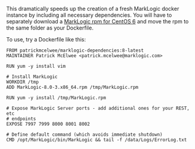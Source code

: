 This dramatically speeds up the creation of a fresh MarkLogic docker instance
by including all necessary dependencies. You will have to separately download
a [MarkLogic rpm for CentOS 6](https://developer.marklogic.com/products) and
move the rpm to the same folder as your Dockerfile.

To use, try a Dockerfile like this:

```
FROM patrickmcelwee/marklogic-dependencies:8-latest
MAINTAINER Patrick McElwee <patrick.mcelwee@marklogic.com>

RUN yum -y install vim

# Install MarkLogic
WORKDIR /tmp
ADD MarkLogic-8.0-3.x86_64.rpm /tmp/MarkLogic.rpm

RUN yum -y install /tmp/MarkLogic.rpm

# Expose MarkLogic Server ports - add additional ones for your REST, etc
# endpoints
EXPOSE 7997 7999 8000 8001 8002

# Define default command (which avoids immediate shutdown)
CMD /opt/MarkLogic/bin/MarkLogic && tail -f /data/Logs/ErrorLog.txt
```
